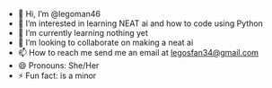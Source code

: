- 👋 Hi, I’m @legoman46
- 👀 I’m interested in learning NEAT ai and how to code using Python 
- 🌱 I’m currently learning nothing yet
- 💞️ I’m looking to collaborate on making a neat ai
- 📫 How to reach me send me an email at legosfan34@gmail.com
- 😄 Pronouns: She/Her
- ⚡ Fun fact: is a minor

<!---
legoman46/legoman46 is a ✨ special ✨ repository because its `README.md` (this file) appears on your GitHub profile.
You can click the Preview link to take a look at your changes.
--->
